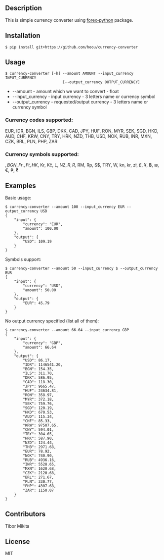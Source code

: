 ## Description

This is simple currency converter using [forex-python](https://pypi.python.org/pypi/forex-python) package.

## Installation

```
$ pip install git+https://github.com/hoou/currency-converter
```

## Usage

```
$ currency-converter [-h] --amount AMOUNT --input_currency INPUT_CURRENCY
                          [--output_currency OUTPUT_CURRENCY]
```

- --amount - amount which we want to convert - float
- --input_currency - input currency - 3 letters name or currency symbol
- --output_currency - requested/output currency - 3 letters name or currency symbol

### Currency codes supported:
EUR, IDR, BGN, ILS, GBP, DKK, CAD, JPY, HUF, RON, MYR, SEK, SGD, HKD, AUD, CHF, KRW, CNY, TRY, HRK, NZD, THB, USD, NOK, RUB, INR, MXN, CZK, BRL, PLN, PHP, ZAR

### Currency symbols supported:
$, BGN, Fr., Ft, HK$, Kr, Kč, L, NZ$, R, R$, RM, Rp, S$, TRY, W, kn, kr, zł, £, ¥, ฿, ₪, €, ₱, ₹

## Examples
Basic usage:
```
$ currency-converter --amount 100 --input_currency EUR --output_currency USD
{
    "input": {
        "currency": "EUR",
        "amount": 100.00
    },
    "output": {
        "USD": 109.19
    }
}
```

Symbols support:
```
$ currency-converter --amount 50 --input_currency $ --output_currency EUR
{
    "input": {
        "currency": "USD",
        "amount": 50.00
    },
    "output": {
        "EUR": 45.79
    }
}
```

No output currency specified (list all of them):

```
$ currency-converter --amount 66.64 --input_currency GBP
{
    "input": {
        "currency": "GBP",
        "amount": 66.64
    },
    "output": {
        "USD": 86.17,
        "IDR": 1146541.20,
        "BGN": 154.35,
        "ILS": 311.70,
        "DKK": 586.95,
        "CAD": 118.30,
        "JPY": 9665.47,
        "HUF": 24634.81,
        "RON": 358.97,
        "MYR": 372.18,
        "SEK": 759.76,
        "SGD": 120.19,
        "HKD": 670.53,
        "AUD": 115.34,
        "CHF": 85.33,
        "KRW": 97507.65,
        "CNY": 594.01,
        "TRY": 304.65,
        "HRK": 587.90,
        "NZD": 124.44,
        "THB": 2971.68,
        "EUR": 78.92,
        "NOK": 740.90,
        "RUB": 4936.16,
        "INR": 5528.65,
        "MXN": 1620.68,
        "CZK": 2120.68,
        "BRL": 271.67,
        "PLN": 330.77,
        "PHP": 4307.68,
        "ZAR": 1150.07
    }
}
```

## Contributors

Tibor Mikita

## License

MIT